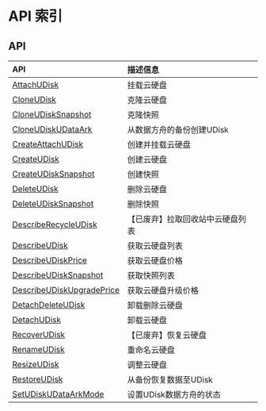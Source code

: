 # API 索引

## API

| API | 描述信息 |
|:---|:---|
|[AttachUDisk](api/udisk-api/attach_udisk)|挂载云硬盘|
|[CloneUDisk](api/udisk-api/clone_udisk)|克隆云硬盘|
|[CloneUDiskSnapshot](api/udisk-api/clone_udisk_snapshot)|克隆快照|
|[CloneUDiskUDataArk](api/udisk-api/clone_udisk_udataark)|从数据方舟的备份创建UDisk|
|[CreateAttachUDisk](api/udisk-api/create_attach_udisk)|创建并挂载云硬盘|
|[CreateUDisk](api/udisk-api/create_udisk)|创建云硬盘|
|[CreateUDiskSnapshot](api/udisk-api/create_udisk_snapshot)|创建快照|
|[DeleteUDisk](api/udisk-api/delete_udisk)|删除云硬盘|
|[DeleteUDiskSnapshot](api/udisk-api/delete_udisk_snapshot)|删除快照|
|[DescribeRecycleUDisk](api/udisk-api/describe_recycle_udisk)|【已废弃】拉取回收站中云硬盘列表|
|[DescribeUDisk](api/udisk-api/describe_udisk)|获取云硬盘列表|
|[DescribeUDiskPrice](api/udisk-api/describe_udisk_price)|获取云硬盘价格|
|[DescribeUDiskSnapshot](api/udisk-api/describe_udisk_snapshot)|获取快照列表|
|[DescribeUDiskUpgradePrice](api/udisk-api/describe_udisk_upgrade_price)|获取云硬盘升级价格|
|[DetachDeleteUDisk](api/udisk-api/detach_delete_udisk)|卸载删除云硬盘|
|[DetachUDisk](api/udisk-api/detach_udisk)|卸载云硬盘|
|[RecoverUDisk](api/udisk-api/recover_udisk)|【已废弃】恢复云硬盘|
|[RenameUDisk](api/udisk-api/rename_udisk)|重命名云硬盘|
|[ResizeUDisk](api/udisk-api/resize_udisk)|调整云硬盘|
|[RestoreUDisk](api/udisk-api/restore_udisk)|从备份恢复数据至UDisk|
|[SetUDiskUDataArkMode](api/udisk-api/set_udisk_udataark_mode)|设置UDisk数据方舟的状态|
